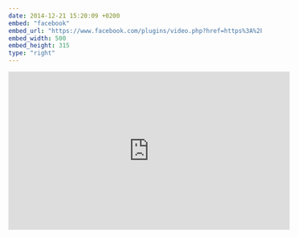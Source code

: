```yaml
---
date: 2014-12-21 15:20:09 +0200
embed: "facebook"
embed_url: "https://www.facebook.com/plugins/video.php?href=https%3A%2F%2Fwww.facebook.com%2Frudpunk%2Fvideos%2F10152608194677424%2F&show_text=0&width=560"
embed_width: 500
embed_height: 315
type: "right"
---
```

<iframe src="https://www.facebook.com/plugins/video.php?href=https%3A%2F%2Fwww.facebook.com%2Frudpunk%2Fvideos%2F10152608194677424%2F&show_text=0&width=560" width="560" height="315" style="border:none;overflow:hidden" scrolling="no" frameborder="0" allowTransparency="true" allowFullScreen="true"></iframe>
